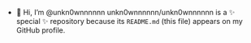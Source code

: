- 👋 Hi, I’m @unkn0wnnnnnn 
unkn0wnnnnnn/unkn0wnnnnnn is a ✨ special ✨ repository because its `README.md` (this file) appears on my GitHub profile.

